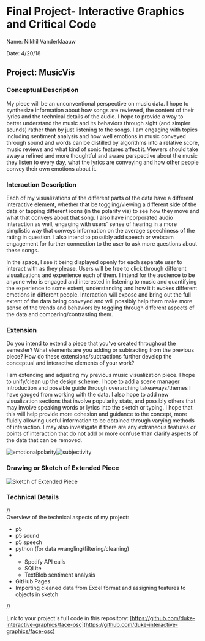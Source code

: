 # Final Project- Interactive Graphics and Critical Code

Name:  Nikhil Vanderklaauw

Date:  4/20/18

## Project: MusicVis

### Conceptual Description

My piece will be an unconventional perspective on music data. I hope to synthesize information about how songs are reviewed, the content of their lyrics and the technical details of the audio. I hope to provide a way to better understand the music and its behaviors through sight (and simpler sounds) rather than by just listening to the songs. I am engaging with topics including sentiment analysis and how well emotions in music conveyed through sound and words can be distilled by algorithms into a relative score, music reviews and what kind of sonic features affect it. Viewers should take away a refined and more thoughtful and aware perspective about the music they listen to every day, what the lyrics are conveying and how other people convey their own emotions about it.

### Interaction Description

Each of my visualizations of the different parts of the data have a different interactive element, whether that be toggling/viewing a different side of the data or tapping different icons (in the polarity vis) to see how they move and what that conveys about that song. I also have incorporated audio interaction as well, engaging with users' sense of hearing in a more simplistic way that conveys information on the average speechiness of the rating in question. I also intend to possibly add speech or webcam engagement for further connection to the user to ask more questions about these songs.

In the space, I see it being displayed openly for each separate user to interact with as they please. Users will be free to click through different visualizations and experience each of them. I intend for the audience to be anyone who is engaged and interested in listening to music and quantifying the experience to some extent, understanding and how it it evokes different emotions in different people. Interaction will expose and bring out the full extent of the data being conveyed and will possibly help them make more sense of the trends and behaviors by toggling through different aspects of the data and comparing/contrasting them.

### Extension 

Do you intend to extend a piece that you've created throughout the semester? What elements are you adding or subtracting from the previous piece? How do these extensions/subtractions further develop the conceptual and interactive elements of your work?

I am extending and adjusting my previous music visualization piece. I hope to unify/clean up the design scheme. I hope to add a scene manager introduction and possible guide through overarching takeaways/themes I have gauged from working with the data. I also hope to add new visualization sections that involve popularity stats, and possibly others that may involve speaking words or lyrics into the sketch or typing. I hope that this will help provide more cohesion and guidance to the concept, more fluidly allowing useful information to be obtained through varying methods of interaction. I may also investigate if there are any extraneous features or points of interaction that do not add or more confuse than clarify aspects of the data that can be removed.

![emotionalpolarity](/Users/NikhilVanderklaauw/Desktop/Senior/IntGraphics/p5_finalproj/images/emotionalpolarity.png)![subjectivity](/Users/NikhilVanderklaauw/Desktop/Senior/IntGraphics/p5_finalproj/images/subjectivity.png)

### Drawing or Sketch of Extended Piece

![Sketch of Extended Piece](extended_piece.png)

### Technical Details
//   
Overview of the technical aspects of my project:
- p5
- p5 sound
- p5 speech
- python (for data wrangling/filtering/cleaning)
- - Spotify API calls
  - SQLite
  - TextBlob sentiment analysis
- GitHub Pages
- Importing cleaned data from Excel format and assigning features to objects in sketch

  
//



Link to your project's full code in this repository:  [https://github.com/duke-interactive-graphics/face-osc](https://github.com/duke-interactive-graphics/face-osc)